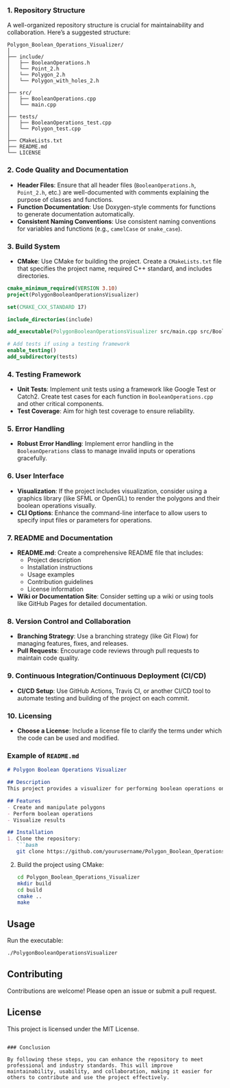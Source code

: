 ### 1. **Repository Structure**

A well-organized repository structure is crucial for maintainability and collaboration. Here’s a suggested structure:

```
Polygon_Boolean_Operations_Visualizer/
│
├── include/
│   ├── BooleanOperations.h
│   └── Point_2.h
│   └── Polygon_2.h
│   └── Polygon_with_holes_2.h
│
├── src/
│   ├── BooleanOperations.cpp
│   └── main.cpp
│
├── tests/
│   ├── BooleanOperations_test.cpp
│   └── Polygon_test.cpp
│
├── CMakeLists.txt
├── README.md
└── LICENSE
```

### 2. **Code Quality and Documentation**

- **Header Files**: Ensure that all header files (`BooleanOperations.h`, `Point_2.h`, etc.) are well-documented with comments explaining the purpose of classes and functions.
- **Function Documentation**: Use Doxygen-style comments for functions to generate documentation automatically.
- **Consistent Naming Conventions**: Use consistent naming conventions for variables and functions (e.g., `camelCase` or `snake_case`).

### 3. **Build System**

- **CMake**: Use CMake for building the project. Create a `CMakeLists.txt` file that specifies the project name, required C++ standard, and includes directories.

```cmake
cmake_minimum_required(VERSION 3.10)
project(PolygonBooleanOperationsVisualizer)

set(CMAKE_CXX_STANDARD 17)

include_directories(include)

add_executable(PolygonBooleanOperationsVisualizer src/main.cpp src/BooleanOperations.cpp)

# Add tests if using a testing framework
enable_testing()
add_subdirectory(tests)
```

### 4. **Testing Framework**

- **Unit Tests**: Implement unit tests using a framework like Google Test or Catch2. Create test cases for each function in `BooleanOperations.cpp` and other critical components.
- **Test Coverage**: Aim for high test coverage to ensure reliability.

### 5. **Error Handling**

- **Robust Error Handling**: Implement error handling in the `BooleanOperations` class to manage invalid inputs or operations gracefully.

### 6. **User Interface**

- **Visualization**: If the project includes visualization, consider using a graphics library (like SFML or OpenGL) to render the polygons and their boolean operations visually.
- **CLI Options**: Enhance the command-line interface to allow users to specify input files or parameters for operations.

### 7. **README and Documentation**

- **README.md**: Create a comprehensive README file that includes:
  - Project description
  - Installation instructions
  - Usage examples
  - Contribution guidelines
  - License information
- **Wiki or Documentation Site**: Consider setting up a wiki or using tools like GitHub Pages for detailed documentation.

### 8. **Version Control and Collaboration**

- **Branching Strategy**: Use a branching strategy (like Git Flow) for managing features, fixes, and releases.
- **Pull Requests**: Encourage code reviews through pull requests to maintain code quality.

### 9. **Continuous Integration/Continuous Deployment (CI/CD)**

- **CI/CD Setup**: Use GitHub Actions, Travis CI, or another CI/CD tool to automate testing and building of the project on each commit.

### 10. **Licensing**

- **Choose a License**: Include a license file to clarify the terms under which the code can be used and modified.

### Example of `README.md`

```markdown
# Polygon Boolean Operations Visualizer

## Description
This project provides a visualizer for performing boolean operations on polygons, including union, intersection, and difference.

## Features
- Create and manipulate polygons
- Perform boolean operations
- Visualize results

## Installation
1. Clone the repository:
   ```bash
   git clone https://github.com/yourusername/Polygon_Boolean_Operations_Visualizer.git
   ```
2. Build the project using CMake:
   ```bash
   cd Polygon_Boolean_Operations_Visualizer
   mkdir build
   cd build
   cmake ..
   make
   ```

## Usage
Run the executable:
```bash
./PolygonBooleanOperationsVisualizer
```

## Contributing
Contributions are welcome! Please open an issue or submit a pull request.

## License
This project is licensed under the MIT License.
```

### Conclusion

By following these steps, you can enhance the repository to meet professional and industry standards. This will improve maintainability, usability, and collaboration, making it easier for others to contribute and use the project effectively.